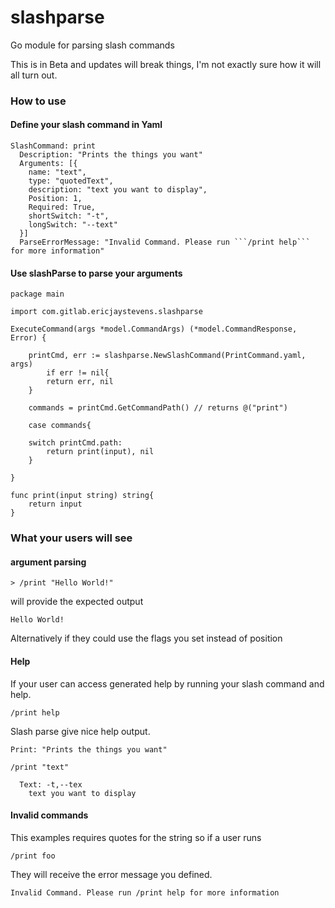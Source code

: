 # slashparse
Go module for parsing slash commands

This is in Beta and updates will break things, I'm not exactly sure how it will all turn out.


### How to use

#### Define your slash command in Yaml

```
SlashCommand: print 
  Description: "Prints the things you want"
  Arguments: [{
    name: "text",
    type: "quotedText",
    description: "text you want to display",
    Position: 1,
    Required: True,
    shortSwitch: "-t",
    longSwitch: "--text" 
  }]
  ParseErrorMessage: "Invalid Command. Please run ```/print help``` for more information"
```

#### Use slashParse to parse your arguments

```
package main

import com.gitlab.ericjaystevens.slashparse

ExecuteCommand(args *model.CommandArgs) (*model.CommandResponse, Error) {

	printCmd, err := slashparse.NewSlashCommand(PrintCommand.yaml, args)
        if err != nil{
		return err, nil
	}	

	commands = printCmd.GetCommandPath() // returns @("print")

	case commands{
	
	switch printCmd.path:
		return print(input), nil
	}

}

func print(input string) string{
	return input
}
```

### What your users will see

#### argument parsing

```
> /print "Hello World!"
```

will provide the expected output

```
Hello World!
```

Alternatively if they could use the flags you set instead of position

#### Help

If your user can access generated help by running your slash command and help. 

```
/print help
```

Slash parse give nice help output. 

```
Print: "Prints the things you want"

/print "text"

  Text: -t,--tex
    text you want to display
```


#### Invalid commands

This examples requires quotes for the string so if a user runs

```
/print foo
```

They will receive the error message you defined.

```
Invalid Command. Please run /print help for more information
```
